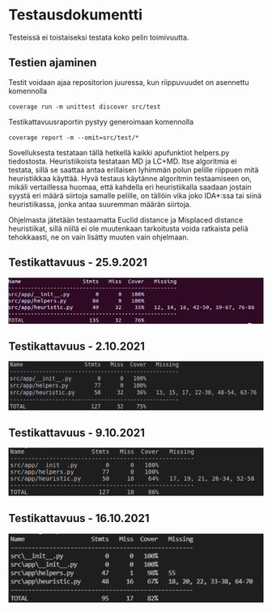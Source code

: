 # Testausdokumentti

Testeissä ei toistaiseksi testata koko pelin toimivuutta.

## Testien ajaminen

Testit voidaan ajaa repositorion juuressa, kun riippuvuudet on asennettu komennolla

    coverage run -m unittest discover src/test

Testikattavuusraportin pystyy generoimaan komennolla

    coverage report -m --omit=src/test/*

Sovelluksesta testataan tällä hetkellä kaikki apufunktiot helpers.py tiedostosta. Heuristiikoista testataan MD ja LC+MD. Itse algoritmia ei testata, sillä se saattaa antaa erillaisen lyhimmän polun pelille riippuen mitä heuristiikkaa käyttää. Hyvä testaus käytänne algoritmin testaamiseen on, mikäli vertaillessa huomaa, että kahdella eri heuristiikalla saadaan jostain syystä eri määrä siirtoja samalle pelille, on tällöin vika joko IDA*:ssa tai siinä heuristiikassa, jonka antaa suuremman määrän siirtoja.

Ohjelmasta jätetään testaamatta Euclid distance ja Misplaced distance heuristiikat, sillä niillä ei ole muutenkaan tarkoitusta voida ratkaista peliä tehokkaasti, ne on vain lisätty muuten vain ohjelmaan.

## Testikattavuus - 25.9.2021

<img src="../img/coverage.png">

## Testikattavuus - 2.10.2021

<img src="../img/coverage2.png">

## Testikattavuus - 9.10.2021

<img src="../img/coverage3.png">

## Testikattavuus - 16.10.2021

<img src="../img/coverage4.png">